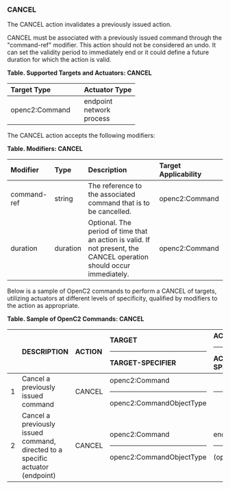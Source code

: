 ### CANCEL
The CANCEL action invalidates a previously issued action.

CANCEL must be associated with a previously issued command through the "command-ref" modifier. This action should not be considered an undo. It can set the validity period to immediately end or it could define a future duration for which the action is valid.

**Table. Supported Targets and Actuators: CANCEL**

| Target Type |  | Actuator Type | 
| :--- | :--- | :--- | 
| openc2:Command |  | endpoint<br>network<br>process | 

The CANCEL action accepts the following modifiers:

**Table. Modifiers: CANCEL**

| Modifier | Type | Description | Target Applicability | 
| :--- | :--- | :--- | :--- | 
| command-ref | string | The reference to the associated command that is to be cancelled. | openc2:Command | 
| duration | duration | Optional. The period of time that an action is valid. If not present, the CANCEL operation should occur immediately. | openc2:Command | 

Below is a sample of OpenC2 commands to perform a CANCEL of targets, utilizing actuators at different levels of specificity, qualified by modifiers to the action as appropriate.

**Table. Sample of OpenC2 Commands: CANCEL**

|  | DESCRIPTION | ACTION | TARGET<hr>TARGET-SPECIFIER | ACTUATOR<hr>ACTUATOR-SPECIFIER | MODIFIER | 
| :--- | :--- | :--- | :--- | :--- | :--- | 
| 1 | Cancel a previously issued command | CANCEL | openc2:Command<hr>openc2:CommandObjectType | <hr> | command-ref = command reference | 
| 2 | Cancel a previously issued command, directed to a specific actuator (endpoint) | CANCEL | openc2:Command<hr>openc2:CommandObjectType | endpoint<hr>(optional) | command-ref = command reference | 


